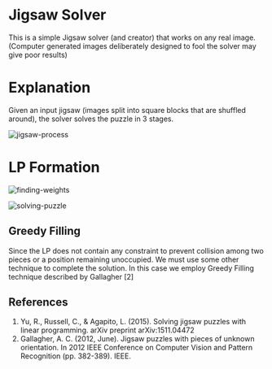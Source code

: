 # Jigsaw Solver
This is a simple Jigsaw solver (and creator) that works on any real image. (Computer generated images deliberately designed to fool the solver may give poor results)

# Explanation

Given an input jigsaw (images split into square blocks that are shuffled around), the solver solves the puzzle in 3 stages.

![jigsaw-process](https://user-images.githubusercontent.com/30972152/105203353-0647e200-5b69-11eb-97b8-5620d7ca13fa.png)

# LP Formation

![finding-weights](https://user-images.githubusercontent.com/30972152/105204645-6a1eda80-5b6a-11eb-8519-e1915ddadc37.png)

![solving-puzzle](https://user-images.githubusercontent.com/30972152/105204851-933f6b00-5b6a-11eb-83ac-39ae93006854.png)

## Greedy Filling
Since the LP does not contain any constraint to prevent collision among two pieces or a position remaining unoccupied. We must use some other technique to complete the solution.
In this case we employ Greedy Filling technique described by Gallagher \[2\]

## References

1. Yu, R., Russell, C., & Agapito, L. (2015). Solving jigsaw puzzles with linear programming. arXiv preprint arXiv:1511.04472
2. Gallagher, A. C. (2012, June). Jigsaw puzzles with pieces of unknown orientation. In 2012 IEEE Conference on Computer Vision and Pattern Recognition (pp. 382-389). IEEE.
